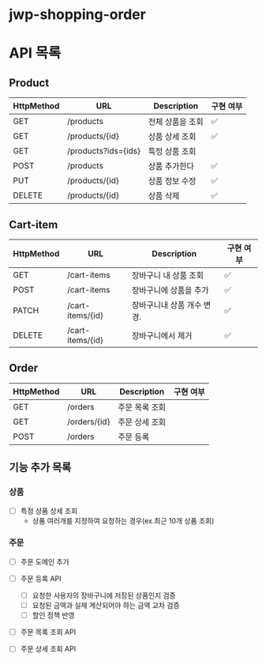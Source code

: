 # jwp-shopping-order

# API 목록

## Product
| HttpMethod | URL                 | Description | 구현 여부 |
|------------|---------------------|-------------|-------|
| GET        | /products           | 전체 상품을 조회   | ✅     |
| GET        | /products/{id}      | 상품 상세 조회    | ✅     |
| GET        | /products?ids={ids} | 특정 상품 조회    |       |
| POST       | /products           | 상품 추가한다     | ✅     |
| PUT        | /products/{id}      | 상품 정보 수정    | ✅     |
| DELETE     | /products/{id}      | 상품 삭제       | ✅     |

## Cart-item
| HttpMethod | URL              | Description     | 구현 여부 |
|------------|------------------|-----------------|-------|
| GET        | /cart-items      | 장바구니 내 상품 조회    | ✅     |
| POST       | /cart-items      | 장바구니에 상품을 추가    | ✅     |
| PATCH      | /cart-items/{id} | 장바구니내 상품 개수 변경. | ✅     |
| DELETE     | /cart-items/{id} | 장바구니에서 제거       | ✅     |

## Order
| HttpMethod | URL          | Description | 구현 여부 |
|------------|--------------|-------------|-------|
| GET        | /orders      | 주문 목록 조회    |       |
| GET        | /orders/{id} | 주문 상세 조회    |       |
| POST       | /orders      | 주문 등록       |       |

## 기능 추가 목록

### 상품
- [ ] 특정 상품 상세 조회
  - 상품 여러개를 지정하여 요청하는 경우(ex.최근 10개 상품 조회)

### 주문
- [ ] 주문 도메인 추가
- [ ] 주문 등록 API
  - [ ] 요청한 사용자의 장바구니에 저장된 상품인지 검증
  - [ ] 요청된 금액과 실제 계산되어야 하는 금액 교차 검증
  - [ ] 할인 정책 반영

- [ ] 주문 목록 조회 API
- [ ] 주문 상세 조회 API


